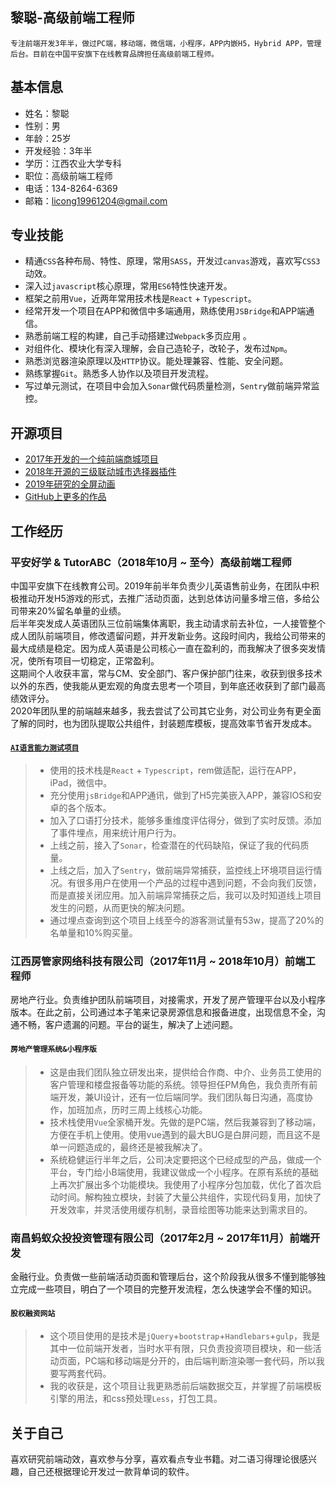 ## 黎聪-高级前端工程师

	专注前端开发3年半，做过PC端，移动端，微信端，小程序，APP内嵌H5，Hybrid APP，管理后台。目前在中国平安旗下在线教育品牌担任高级前端工程师。

## 基本信息
* 姓名：黎聪
* 性别：男
* 年龄：25岁
* 开发经验：3年半
* 学历：江西农业大学专科
* 职位：高级前端工程师
* 电话：134-8264-6369
* 邮箱：licong19961204@gmail.com

## 专业技能
* 精通`CSS`各种布局、特性、原理，常用`SASS`，开发过`canvas`游戏，喜欢写`CSS3`动效。
* 深入过`javascript`核心原理，常用`ES6`特性快速开发。
* 框架之前用`Vue`，近两年常用技术栈是`React` + `Typescript`。 
* 经常开发一个项目在APP和微信中多端通用，熟练使用`JSBridge`和APP端通信。
* 熟悉前端工程的构建，自己手动搭建过`Webpack`多页应用 。
* 对组件化、模块化有深入理解，会自己造轮子，改轮子，发布过`Npm`。
*  熟悉浏览器渲染原理以及`HTTP`协议。能处理兼容、性能、安全问题。
* 熟练掌握`Git`。熟悉多人协作以及项目开发流程。
* 写过单元测试，在项目中会加入`Sonar`做代码质量检测，`Sentry`做前端异常监控。

## 开源项目
* [2017年开发的一个纯前端商城项目](https://licong96.github.io/work/women/#/list)
* [2018年开源的三级联动城市选择器插件](https://licong96.github.io/work/lc-city-selector/index.html)
* [2019年研究的全屏动画](https://licong96.github.io/annualReview2018/)
* [GitHub上更多的作品](https://github.com/licong96/licong96.github.io)

## 工作经历
### 平安好学 & TutorABC（2018年10月 ~ 至今）高级前端工程师

中国平安旗下在线教育公司。2019年前半年负责少儿英语售前业务，在团队中积极推动开发H5游戏的形式，去推广活动页面，达到总体访问量多增三倍，多给公司带来20%留名单量的业绩。<br />
后半年突发成人英语团队三位前端集体离职，我主动请求前去补位，一人接管整个成人团队前端项目，修改遗留问题，并开发新业务。这段时间内，我给公司带来的最大成绩是稳定。因为成人英语是公司核心一直在盈利的，而我解决了很多突发情况，使所有项目一切稳定，正常盈利。<br />
这期间个人收获丰富，常与CM、安全部门、客户保护部门往来，收获到很多技术以外的东西，使我能从更宏观的角度去思考一个项目，到年底还收获到了部门最高绩效评分。<br />
2020年团队里的前端越来越多，我去尝试了公司其它业务，对公司业务有更全面了解的同时，也为团队提取公共组件，封装题库模板，提高效率节省开发成本。<br />


#### [`AI语言能力测试项目`](https://wx-member.tutorabc.com.cn/language-test/#/home)
> * 使用的技术栈是`React` + `Typescript`，rem做适配，运行在APP，iPad，微信中。
> * 充分使用`jsBridge`和APP通讯，做到了H5完美嵌入APP，兼容IOS和安卓的各个版本。
> * 加入了口语打分技术，能够多重维度评估得分，做到了实时反馈。添加了事件埋点，用来统计用户行为。
> * 上线之前，接入了`Sonar`，检查潜在的代码缺陷，保证了我的代码质量。
> * 上线之后，加入了`Sentry`，做前端异常捕获，监控线上环境项目运行情况。有很多用户在使用一个产品的过程中遇到问题，不会向我们反馈，而是直接关闭应用。加入前端异常捕获之后，我可以及时知道线上项目发生的问题，从而更快的解决问题。
> * 通过埋点查询到这个项目上线至今的游客测试量有53w，提高了20%的名单量和10%购买量。



### 江西房管家网络科技有限公司（2017年11月 ~ 2018年10月）前端工程师
房地产行业。负责维护团队前端项目，对接需求，开发了房产管理平台以及小程序版本。在此之前，公司通过本子笔来记录房源信息和报备进度，出现信息不全，沟通不畅，客户遗漏的问题。平台的诞生，解决了上述问题。


#### `房地产管理系统&小程序版`

>* 这是由我们团队独立研发出来，提供给合作商、中介、业务员工使用的客户管理和楼盘报备等功能的系统。领导担任PM角色，我负责所有前端开发，兼UI设计，还有一位后端同学。我们团队每日沟通，高度协作，加班加点，历时三周上线核心功能。
>* 技术栈使用`Vue`全家桶开发。先做的是PC端，然后我兼容到了移动端，方便在手机上使用。使用vue遇到的最大BUG是白屏问题，而且这不是单一问题造成的，最终还是被我解决了。
>* 系统稳健运行半年之后，公司决定要把这个已经成型的产品，做成一个平台，专门给小B端使用，我建议做成一个小程序。在原有系统的基础上再次扩展出多个功能模块。我使用了小程序分包加载，优化了首次启动时间。解构独立模块，封装了大量公共组件，实现代码复用，加快了开发效率，并灵活使用缓存机制，录音绘图等功能来达到需求目的。


### 南昌蚂蚁众投投资管理有限公司（2017年2月 ~ 2017年11月）前端开发
金融行业。负责做一些前端活动页面和管理后台，这个阶段我从很多不懂到能够独立完成一些项目，明白了一个项目的完整开发流程，怎么快速学会不懂的知识。

#### `股权融资网站`
>* 这个项目使用的是技术是`jQuery`+`bootstrap`+`Handlebars`+`gulp`，我是其中一位前端开发者，当时水平有限，只负责投资项目模块，和一些活动页面，PC端和移动端是分开的，由后端判断渲染哪一套代码，所以我要写两套代码。
>* 我的收获是，这个项目让我更熟悉前后端数据交互，并掌握了前端模板引擎的用法，和css预处理`Less`，打包工具。



## 关于自己
喜欢研究前端动效，喜欢参与分享，喜欢看点专业书籍。对二语习得理论很感兴趣，自己还根据理论开发过一款背单词的软件。






